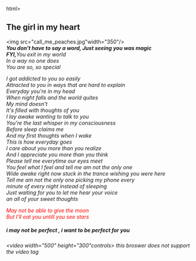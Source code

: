 
html>
      <head>
             <title><h1>PEACHES</h1></title>
      </head>
      <body>
       <div>
           <h2>The girl in my heart</h2>
       </div>
       <div>
          <img src="call_me_peaches.jpg"width="350"/>
      <br>
      <b><i>You don't have to say a word,
Just seeing you was magic</b><i>
      <br>
     <i><b>FYI,</b>You exit in my world<br> 
In a way  no one does<br>
You are so, so special<br></i>
      </div>
      <div>
          <p> I got addicted to you so easily<br>
Attracted to you in ways that are hard to explain<br>
Everyday you're in my head<br>
When night falls and the world quites<br>
My mind doesn't<br>
It's filled with thoughts of you<br>
I lay awake wanting to talk to you<br>
You're the last whisper in my consciousness<br>
Before sleep claims me<br>
And my first thoughts when I wake<br>
This is how everyday goes<br>
I care about you more than you realize<br>
And I appreciate you more than you think<br>
Please tell me everytime our eyes meet<br>
You feel what I feel and tell me am not the only one<br>
Wide awake right now stuck in the trance wishing you were here<br>
Tell me am not the only one picking my phone every<br> minute of every night instead of sleeping<br>
Just waiting for you to let me  hear  your voice<br>
an all of your sweet thoughts<br>
        </p>
        </div>
        <div>
        <p style="color:red">
        May not be able to give the moon<br>
But I'll eat you untill you see stars 
        </p>
        </div>
        <div>
          <h5>i may not be perfect , i want to be perfect for you</h5>
          <video width="500" height="300"controls>
          <source src="peace of mind.mp4" type="video/mp4">
          this broswer does not support the video tag
          </video>
        </body>
        </html>